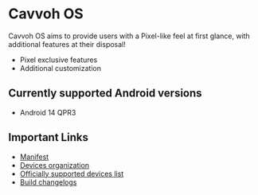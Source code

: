 # Cavvoh OS 

Cavvoh OS aims to provide users with a Pixel-like feel at first glance, with additional features at their disposal!

- Pixel exclusive features
- Additional customization

## Currently supported Android versions
- Android 14 QPR3

## Important Links
- [Manifest](https://github.com/Cavvoh-OS/manifest)
- [Devices organization](https://github.com/Cavvoh-OS-Devices)
- [Officially supported devices list](https://github.com/Cavvoh-OS/OTA/tree/A14/builds)
- [Build changelogs](https://github.com/Cavvoh-OS/OTA/tree/A14/changelogs)
